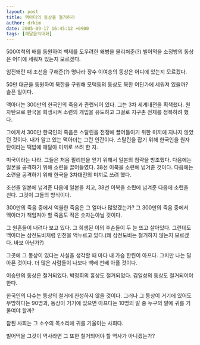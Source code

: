 ```yaml
---
layout: post
title: 맥아더의 동상을 철거하라
author: drkim
date: 2005-09-17 16:45:12 +0900
tags: [깨달음의대화]
---
```

 


  500여척의 배를 동원하여 백제를 도우려한 왜병을 물리쳐준(?) 빌어먹을 소정방의 동상은 어디에 세워져 있는지 모르겠다.



  


  임진왜란 때 조선을 구해준(?) 명나라 장수 이여송의 동상은 어디에 있는지 모르겠다.



  


  50만 대군을 동원하여 북한을 구원해 모택동의 동상도 북한 어딘가에 세워져 있을까? 슬픈 일이다.



  


  맥아더는 300만의 한국인의 죽음과 관련되어 있다. 그는 3차 세계대전을 획책했다. 원자탄으로 한국을 희생시켜 소련의 개입을 유도하고 그걸로 지구촌 전체를 정복하려 했다.



  


  그에게서 300만 한국인의 죽음은 스탈린을 전쟁에 끌어들이기 위한 미끼에 지나지 않았던 것이다. 내가 알고 있는 맥아더는 그런 인간이다. 스탈린을 잡기 위해 한국인을 원자탄이라는 떡밥에 매달아 미끼로 쓰려 한 자.



  


  미국이라는 나라. 그들은 처음 필리핀을 얻기 위해서 일본의 침략을 방조했다. 다음에는 일본을 공격하기 위해 소련을 끌어들였다. 38선 이북을 소련에 넘겨준 것이다. 다음에는 소련을 공격하기 위해 한국을 3차대전의 미끼로 쓰려 했다.



  


  조선을 일본에 넘겨준 다음에 일본을 치고, 38선 이북을 소련에 넘겨준 다음에 소련을 친다. 그것이 그들의 방식이다.



  


  300만의 죽음 중에서 억울한 죽음은 그 얼마나 많았겠는가? 그 300만의 죽음 중에서 맥아더가 책임져야 할 죽음도 적은 숫자는아닐 것이다.



  


  그 원혼들이 내려다 보고 있다. 그 희생된 이의 후손들이 두 눈 뜨고 살아있다. 그런데도 맥아더는 삼전도비처럼 인천을 억누르고 있다.(왜 삼전도비는 철거하지 않는지 모르겠다. 바보 아닌가?)



  


  그곳에 그 동상이 있다는 사실을 생각할 때 마다 내 가슴 한켠이 아프다. 그치만 나는 덜 아픈 것이다. 더 많은 사람들이 나보다 백배 천배 아플 것이다.



  


  이승만의 동상은 철거되었다. 박정희의 흉상도 철거되었다. 김일성의 동상도 철거되어야 한다.



  


  한국인의 다수는 동상의 철거에 찬성하지 않을 것이다. 그러나 그 동상이 거기에 있어도 무방하다는 90명과, 동상이 거기에 있으면 아프다는 10명의 말 중 누구의 말에 귀를 기울여야 할까?



  


  참된 사회는 그 소수의 목소리에 귀를 기울이는 사회다.



  


  빌어먹을 그것이 역사라면 그 또한 철거되어야 할 역사가 아니겠는가?
